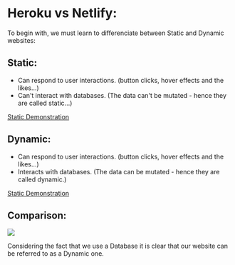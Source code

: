 # Heroku vs Netlify:

To begin with, we must learn to differenciate between Static and Dynamic websites:

## Static:  

* Can respond to user interactions. (button clicks, hover effects and the likes...)  
* Can't interact with databases. (The data can't be mutated - hence they are called static...)  

[Static Demonstration](https://vimeo.com/739174891)

## Dynamic:

* Can respond to user interactions. (button clicks, hover effects and the likes...)  
* Interacts with databases. (The data can be mutated - hence they are called dynamic.)

[Static Demonstration](https://vimeo.com/739463418)
## Comparison:  
<img src="https://conormclaughlin.net/img/dynamic_vs_static.jpg" />  

Considering the fact that we use a Database it is clear that our website can be referred to as a Dynamic one.
